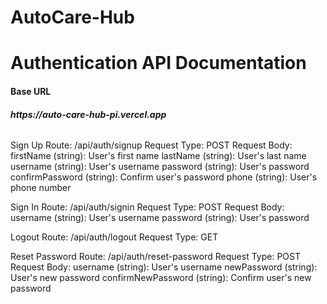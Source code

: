 # AutoCare-Hub
<h1>Authentication API Documentation</h1>
<h4>Base URL</h4>
<h6><b>https://auto-care-hub-pi.vercel.app</b></h6>

Sign Up
Route: /api/auth/signup
Request Type: POST
Request Body:
firstName (string): User's first name
lastName (string): User's last name
username (string): User's username
password (string): User's password
confirmPassword (string): Confirm user's password
phone (string): User's phone number

Sign In
Route: /api/auth/signin
Request Type: POST
Request Body:
username (string): User's username
password (string): User's password

Logout
Route: /api/auth/logout
Request Type: GET

Reset Password
Route: /api/auth/reset-password
Request Type: POST
Request Body:
username (string): User's username
newPassword (string): User's new password
confirmNewPassword (string): Confirm user's new password
